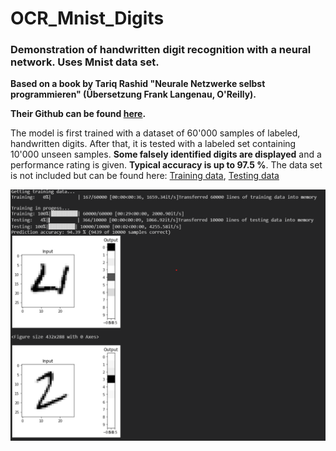 # OCR_Mnist_Digits
### Demonstration of handwritten digit recognition with a neural network. Uses Mnist data set.

**Based on a book by Tariq Rashid "Neurale Netzwerke selbst programmieren" (Übersetzung Frank Langenau, O'Reilly).**

**Their Github can be found [here](https://github.com/makeyourownneuralnetwork/makeyourownneuralnetwork).**

The model is first trained with a dataset of 60'000 samples of labeled, handwritten digits.
After that, it is tested with a labeled set containing 10'000 unseen samples. 
**Some falsely identified digits are displayed** and a performance rating is given. **Typical accuracy is up to 97.5 %**.
The data set is not included but can be found here: [Training data](http://www.pjreddie.com/media/files/mnist_train.csv), [Testing data](http://pjreddie.com/media/files/mnist_test.csv)

![Screenshot](https://github.com/stgloorious/OCR_Mnist_Digits/blob/master/doc/screenshot.png)


